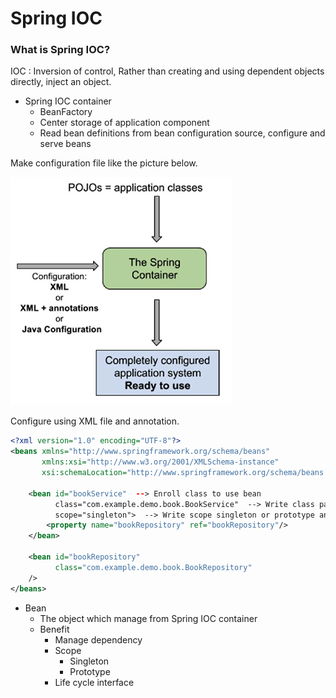 # Spring IOC

### What is Spring IOC?

IOC : Inversion of control, Rather than creating and using dependent objects directly, inject an object.

- Spring IOC container
    - BeanFactory
    - Center storage of application component
    - Read bean definitions from bean configuration source, configure and serve beans

Make configuration file like the picture below.

![base](/document/IOC/container.PNG)

Configure using XML file and annotation.

~~~xml
<?xml version="1.0" encoding="UTF-8"?>
<beans xmlns="http://www.springframework.org/schema/beans"
       xmlns:xsi="http://www.w3.org/2001/XMLSchema-instance"
       xsi:schemaLocation="http://www.springframework.org/schema/beans http://www.springframework.org/schema/beans/spring-beans.xsd">

    <bean id="bookService"  --> Enroll class to use bean
          class="com.example.demo.book.BookService"  --> Write class path
          scope="singleton">  --> Write scope singleton or prototype and so on
        <property name="bookRepository" ref="bookRepository"/>
    </bean>

    <bean id="bookRepository"
          class="com.example.demo.book.BookRepository"
    />
</beans>
~~~
     
- Bean
    - The object which manage from Spring IOC container
    - Benefit
        - Manage dependency
        - Scope
            - Singleton
            - Prototype
        - Life cycle interface
        
